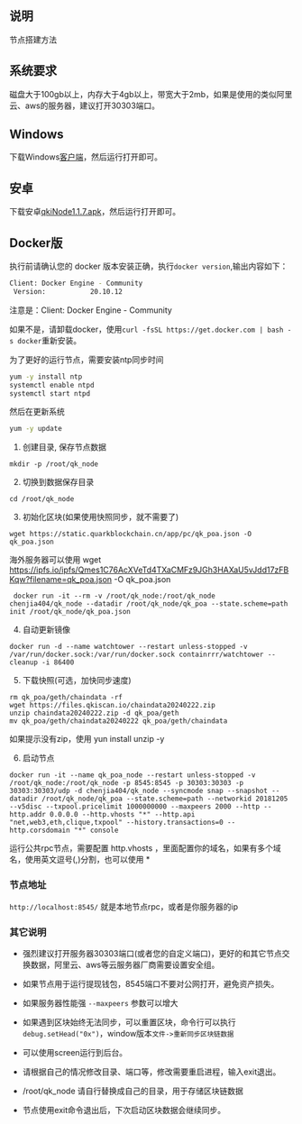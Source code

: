 ## 说明
节点搭建方法

## 系统要求
磁盘大于100gb以上，内存大于4gb以上，带宽大于2mb，如果是使用的类似阿里云、aws的服务器，建议打开30303端口。

## Windows

下载Windows[客户端](https://static.quarkblockchain.cn/app/pc/quarkblockchain-install.exe?v=1.0.1.290)，然后运行打开即可。


## 安卓

下载安卓[qkiNode1.1.7.apk](https://cdn.ipfsscan.io/ipfs/QmQkp1HGcMUZPAvJacYtr3coWf9AL1wPpS2yFWfXQihdLM?filename=qkiNode1.1.7-release-2024-02-27-02-18.apk)，然后运行打开即可。


## Docker版

执行前请确认您的 docker 版本安装正确，执行```docker version```,输出内容如下：
```bash
Client: Docker Engine - Community
 Version:           20.10.12
```

注意是：Client: Docker Engine - Community

如果不是，请卸载docker，使用```curl -fsSL https://get.docker.com | bash -s docker```重新安装。

为了更好的运行节点，需要安装ntp同步时间
```bash
yum -y install ntp
systemctl enable ntpd
systemctl start ntpd
```

然后在更新系统
```bash
yum -y update
```



1. 创建目录, 保存节点数据

`mkdir -p /root/qk_node`

2. 切换到数据保存目录

`cd /root/qk_node`

3. 初始化区块(如果使用快照同步，就不需要了)

`wget https://static.quarkblockchain.cn/app/pc/qk_poa.json -O qk_poa.json`

 海外服务器可以使用 wget  https://ipfs.io/ipfs/Qmes1C76AcXVeTd4TXaCMFz9JGh3HAXaU5vJdd17zFBKqw?filename=qk_poa.json  -O qk_poa.json

` docker run -it --rm -v /root/qk_node:/root/qk_node  chenjia404/qk_node --datadir /root/qk_node/qk_poa --state.scheme=path init /root/qk_node/qk_poa.json`

4. 自动更新镜像

`docker run -d --name watchtower --restart unless-stopped -v /var/run/docker.sock:/var/run/docker.sock containrrr/watchtower --cleanup -i 86400`

5. 下载快照(可选，加快同步速度)
```shell
rm qk_poa/geth/chaindata -rf
wget https://files.qkiscan.io/chaindata20240222.zip
unzip chaindata20240222.zip -d qk_poa/geth
mv qk_poa/geth/chaindata20240222 qk_poa/geth/chaindata
```
如果提示没有zip，使用 yun install unzip -y

6. 启动节点

`docker run -it --name qk_poa_node --restart unless-stopped -v /root/qk_node:/root/qk_node -p 8545:8545 -p 30303:30303 -p 30303:30303/udp -d chenjia404/qk_node --syncmode snap --snapshot --datadir /root/qk_node/qk_poa --state.scheme=path --networkid 20181205 --v5disc --txpool.pricelimit 1000000000 --maxpeers 2000 --http --http.addr 0.0.0.0 --http.vhosts "*" --http.api "net,web3,eth,clique,txpool" --history.transactions=0 --http.corsdomain "*" console`

运行公共rpc节点，需要配置 http.vhosts ，里面配置你的域名，如果有多个域名，使用英文逗号(,)分割，也可以使用 *



### 节点地址
`http://localhost:8545/` 就是本地节点rpc，或者是你服务器的ip

### 其它说明
* 强烈建议打开服务器30303端口(或者您的自定义端口)，更好的和其它节点交换数据，阿里云、aws等云服务器厂商需要设置安全组。

* 如果节点用于运行提现钱包，8545端口不要对公网打开，避免资产损失。

* 如果服务器性能强 `--maxpeers` 参数可以增大

* 如果遇到区块始终无法同步，可以重置区块，命令行可以执行```debug.setHead("0x")```，window版本```文件->重新同步区块链数据```

* 可以使用screen运行到后台。

* 请根据自己的情况修改目录、端口等，修改需要重启进程，输入exit退出。

* /root/qk_node 请自行替换成自己的目录，用于存储区块链数据

* 节点使用exit命令退出后，下次启动区块数据会继续同步。


